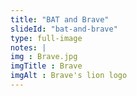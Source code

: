 ```yaml
--- 
title: "BAT and Brave"
slideId: "bat-and-brave"
type: full-image
notes: |
img : Brave.jpg
imgTitle : Brave
imgAlt : Brave's lion logo
---
```


